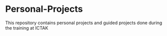 # Personal-Projects
This repository contains personal projects and guided projects done during the training at ICTAK
